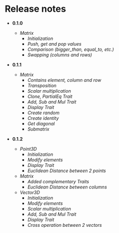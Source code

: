 # Release notes
* **0.1.0**
  * *Matrix*
    * *Initialization*
    * *Push, get and pop  values*
    * *Comparison (bigger_than, equal_to, etc.)*
    * *Swapping (columns and rows)*

* **0.1.1**
  * *Matrix*
    * *Contains element, column and row*
    * *Transposition*
    * *Scalar multiplication*
    * *Clone, PartialEq Trait*
    * *Add, Sub and Mul Trait*
    * *Display Trait*
    * *Create random*
    * *Create identity*
    * *Get diagonal*
    * *Submatrix*

* **0.1.2**
  * *Point3D*
    * *Initialization*
    * *Modify elements*        
    * *Display Trait*
    * *Euclidean Distance between 2 points*
  * *Matrix*
    * *Added complementary Traits*
    * *Euclidean Distance between columns*
  * *Vector3D*
    * *Initialization*
    * *Modify elements*
    * *Scalar multiplication*
    * *Add, Sub and Mul Trait*
    * *Display Trait*
    * *Cross operation between 2 vectors*
